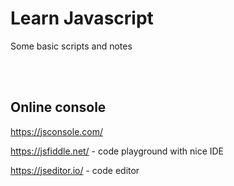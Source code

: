 # Learn Javascript 

Some basic scripts and notes


<br><br>

## Online console

https://jsconsole.com/

https://jsfiddle.net/ - code playground with nice IDE

https://jseditor.io/ - code editor
